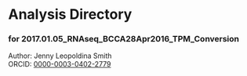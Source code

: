 # Analysis Directory 
### for 2017.01.05_RNAseq_BCCA28Apr2016_TPM_Conversion
Author: Jenny Leopoldina Smith<br>
ORCID: [0000-0003-0402-2779](https://orcid.org/0000-0003-0402-2779)
<br>